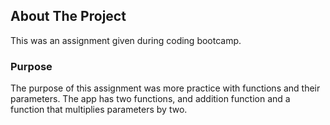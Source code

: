## About The Project
This was an assignment given during coding bootcamp.

### Purpose
The purpose of this assignment was more practice with functions and their parameters. The app has two functions, and addition function and a function that multiplies parameters by two.
